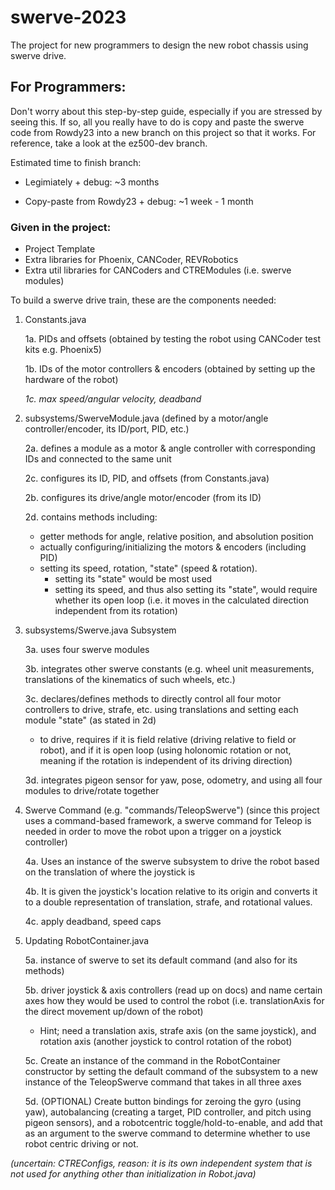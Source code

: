 # swerve-2023
The project for new programmers to design the new robot chassis using swerve drive.


## For Programmers:
Don't worry about this step-by-step guide, especially if you are stressed by seeing this. If so, all you really have to do is copy and paste the swerve code from Rowdy23 into a new branch on this project so that it works. For reference, take a look at the ez500-dev branch.

Estimated time to finish branch:

  - Legimiately + debug: ~3 months

  - Copy-paste from Rowdy23 + debug: ~1 week - 1 month

### Given in the project:
  - Project Template
  - Extra libraries for Phoenix, CANCoder, REVRobotics
  - Extra util libraries for CANCoders and CTREModules (i.e. swerve modules)

To build a swerve drive train, these are the components needed:
  1. Constants.java

      1a. PIDs and offsets (obtained by testing the robot using CANCoder test kits e.g. Phoenix5)
  
      1b. IDs of the motor controllers & encoders (obtained by setting up the hardware of the robot)
  
      *1c. max speed/angular velocity, deadband*
    
  2. subsystems/SwerveModule.java (defined by a motor/angle controller/encoder, its ID/port, PID, etc.)
      
      2a. defines a module as a motor & angle controller with corresponding IDs and connected to the same unit
      
      2c. configures its ID, PID, and offsets (from Constants.java)
      
      2b. configures its drive/angle motor/encoder (from its ID)
      
      2d. contains methods including:
        - getter methods for angle, relative position, and absolution position
        - actually configuring/initializing the motors & encoders (including PID)
        - setting its speed, rotation, "state" (speed & rotation).
          - setting its "state" would be most used
          - setting its speed, and thus also setting its "state", would require whether its open loop (i.e. it moves in the calculated direction independent from its rotation)
  
  3. subsystems/Swerve.java Subsystem

      3a. uses four swerve modules
      
      3b. integrates other swerve constants (e.g. wheel unit measurements, translations of the kinematics of such wheels, etc.)
      
      3c. declares/defines methods to directly control all four motor controllers to drive, strafe, etc. using translations and setting each module "state" (as stated in 2d)
        - to drive, requires if it is field relative (driving relative to field or robot), and if it is open loop (using holonomic rotation or not, meaning if the rotation is independent of its driving direction)

       3d. integrates pigeon sensor for yaw, pose, odometry, and using all four modules to drive/rotate together
  4. Swerve Command (e.g. "commands/TeleopSwerve") (since this project uses a command-based framework, a swerve command for Teleop is needed in order to move the robot upon a trigger on a joystick controller)
      
      4a. Uses an instance of the swerve subsystem to drive the robot based on the translation of where the joystick is
      
      4b. It is given the joystick's location relative to its origin and converts it to a double representation of translation, strafe, and rotational values.
      
      4c. apply deadband, speed caps
  
  5. Updating RobotContainer.java
     
      5a. instance of swerve to set its default command (and also for its methods)
      
      5b. driver joystick & axis controllers (read up on docs) and name certain axes how they would be used to control the robot (i.e. translationAxis for the direct movement up/down of the robot)
        - Hint; need a translation axis, strafe axis (on the same joystick), and rotation axis (another joystick to control rotation of the robot)
      
      5c. Create an instance of the command in the RobotContainer constructor by setting the default command of the subsystem to a new instance of the TeleopSwerve command that takes in all three axes
      
      5d. (OPTIONAL) Create button bindings for zeroing the gyro (using yaw), autobalancing (creating a target, PID controller, and pitch using pigeon sensors), and a robotcentric toggle/hold-to-enable, and add that as an argument to the swerve command to determine whether to use robot centric driving or not.

  *(uncertain: CTREConfigs, reason: it is its own independent system that is not used for anything other than initialization in Robot.java)*
